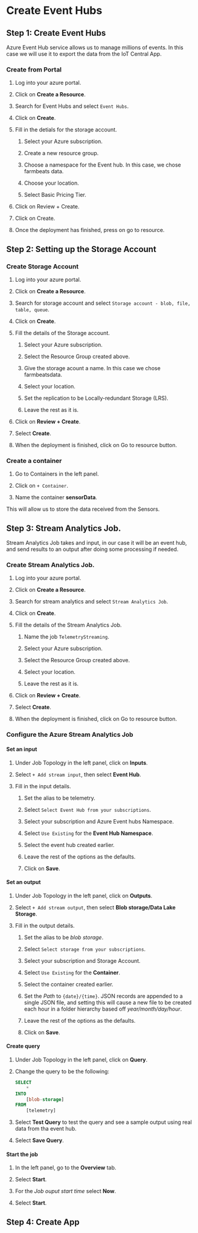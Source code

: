 # Create Event Hubs

## Step 1: Create Event Hubs
Azure Event Hub service allows us to manage millions of events. In this case we will use it to export the data from the IoT Central App.

### Create from Portal
1. Log into your azure portal.

1. Click on **Create a Resource**.

1. Search for Event Hubs and select `Event Hubs`.

1. Click on **Create**.

1. Fill in the detials for the storage account.

   1. Select your Azure subscription.

   1. Create a new resource group. 

   1. Choose a namespace for the Event hub. In this case, we chose farmbeats data.

   1. Choose your location.

   1. Select Basic Pricing Tier.

1. Click on Review + Create.

1. Click on Create.

1. Once the deployment has finished, press on go to resource.


## Step 2: Setting up the Storage Account
### Create Storage Account
1. Log into your azure portal.

1. Click on **Create a Resource**.

1. Search for storage account and select `Storage account - blob, file, table, queue`.

1. Click on **Create**.

1. Fill the details of the Storage account. 

   1. Select your Azure subscription.

   1. Select the Resource Group created above.

   1. Give the storage acount a name. In this case we chose farmbeatsdata.

   1. Select your location.

   1. Set the replication to be Locally-redundant Storage (LRS).

   1. Leave the rest as it is.

1. Click on **Review + Create**.

1. Select **Create**.

1. When the deployment is finished, click on Go to resource button. 

### Create a container
1. Go to Containers in the left panel.

1. Click on `+ Container`.

1. Name the container **sensorData**.

This will allow us to store the data received from the Sensors.

## Step 3: Stream Analytics Job.
Stream Analytics Job takes and input, in our case it will be an event hub, and send results to an output after doing some processing if needed.

### Create Stream Analytics Job.
1. Log into your azure portal.

1. Click on **Create a Resource**.

1. Search for stream analytics and select `Stream Analytics Job`.

1. Click on **Create**.

1. Fill the details of the Stream Analytics Job. 

   1. Name the job `TelemetryStreaming`.
   
   1. Select your Azure subscription.

   1. Select the Resource Group created above.

   1. Select your location.

   1. Leave the rest as it is.

1. Click on **Review + Create**.

1. Select **Create**.

1. When the deployment is finished, click on Go to resource button. 

### Configure the Azure Stream Analytics Job

#### Set an input 
1. Under Job Topology in the left panel, click on **Inputs**.

1. Select `+ Add stream input`, then select **Event Hub**.

1. Fill in the input details.

   1. Set the alias to be telemetry.

   1. Select `Select Event Hub from your subscriptions`.

   1. Select your subscription and Azure Event hubs Namespace.

   1. Select `Use Existing` for the **Event Hub Namespace**.

   1. Select the event hub created earlier.

   1. Leave the rest of the options as the defaults.

   1. Click on **Save**. 

#### Set an output
1. Under Job Topology in the left panel, click on **Outputs**.

1. Select `+ Add stream output`, then select **Blob storage/Data Lake Storage**.

1. Fill in the output details.

   1. Set the alias to be *blob storage*.

   1. Select `Select storage from your subscriptions`.

   1. Select your subscription and Storage Account.

   1. Select `Use Existing` for the **Container**.

   1. Select the container created earlier.

   1. Set the *Path* to `{date}/{time}`. JSON records are appended to a single JSON file, and setting this will cause a new file to be created each hour in a folder hierarchy based off *year/month/day/hour*.

   1. Leave the rest of the options as the defaults.

   1. Click on **Save**. 

#### Create query
1. Under Job Topology in the left panel, click on **Query**.

1. Change the query to be the following:
    ```sql
    SELECT
        *
    INTO
        [blob-storage]
    FROM
        [telemetry]
    ```
1. Select **Test Query** to test the query and see a sample output using real data from tha event hub.

1. Select **Save Query**.

#### Start the job
1. In the left panel, go to the **Overview** tab.

1. Select **Start**.

1. For the *Job ouput start time* select **Now**.

1. Select **Start**.

## Step 4: Create App

